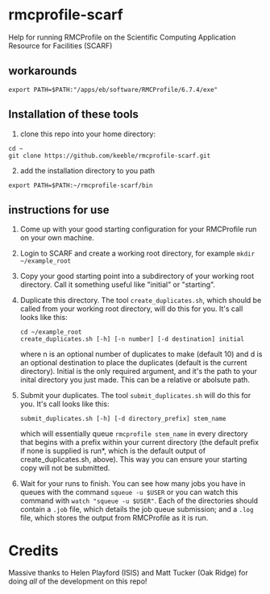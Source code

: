# rmcprofile-scarf
Help for running RMCProfile on the Scientific Computing Application Resource for Facilities (SCARF) 
## workarounds
```
export PATH=$PATH:"/apps/eb/software/RMCProfile/6.7.4/exe"
```
## Installation of these tools
1. clone this repo into your home directory:
```
cd ~
git clone https://github.com/keeble/rmcprofile-scarf.git
```
2. add the installation directory to you path
```
export PATH=$PATH:~/rmcprofile-scarf/bin
```
## instructions for use
1. Come up with your good starting configuration for your RMCProfile run on your own machine.
2. Login to SCARF and create a working root directory, for example `mkdir ~/example_root`
3. Copy your good starting point into a subdirectory of your working root directory. Call it something useful like "initial" or "starting". 
4. Duplicate this directory. The tool `create_duplicates.sh`, which should be called from your working root directory, will do this for you. It's call looks like this:
    ```
    cd ~/example_root
    create_duplicates.sh [-h] [-n number] [-d destination] initial
    ```
    where n is an optional number of duplicates to make (default 10) and d is an optional destination to place the duplicates (default is the current directory). Initial is the only required argument, and it's the path to your inital directory you just made. This can be a relative or abolsute path. 

5. Submit your duplicates. The tool `submit_duplicates.sh` will do this for you. It's call looks like this:
    ```
    submit_duplicates.sh [-h] [-d directory_prefix] stem_name
    ```
    which will essentially queue `rmcprofile stem_name` in every directory that begins with a prefix within your current directory (the default prefix if none is supplied is run*, which is the default output of create_duplicates.sh, above). This way you can ensure your starting copy will not be submitted.  
6. Wait for your runs to finish. You can see how many jobs you have in queues with the command `squeue -u $USER` or you can watch this command with `watch "squeue -u $USER"`. Each of the directories should contain a `.job` file, which details the job queue submission; and a `.log` file, which stores the output from RMCProfile as it is run.
# Credits
Massive thanks to Helen Playford (ISIS) and Matt Tucker (Oak Ridge) for doing _all_ of the development on this repo! 
